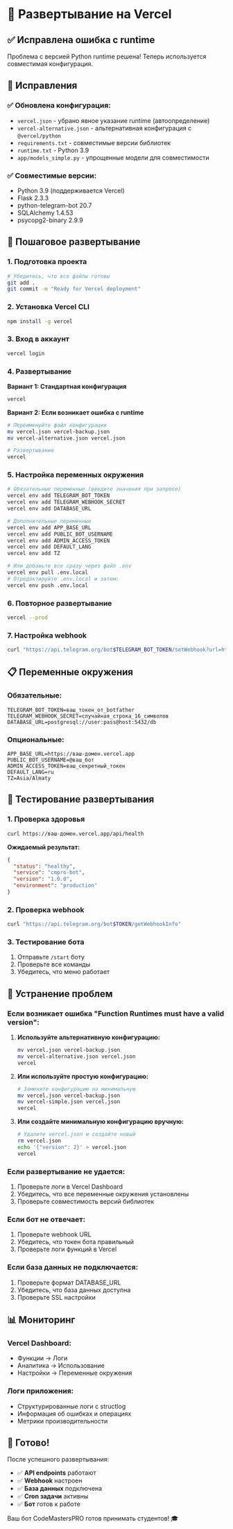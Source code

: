 # 🚀 Развертывание на Vercel

## ✅ Исправлена ошибка с runtime

Проблема с версией Python runtime решена! Теперь используется совместимая конфигурация.

## 🔧 Исправления

### ✅ **Обновлена конфигурация:**
- `vercel.json` - убрано явное указание runtime (автоопределение)
- `vercel-alternative.json` - альтернативная конфигурация с `@vercel/python`
- `requirements.txt` - совместимые версии библиотек
- `runtime.txt` - Python 3.9
- `app/models_simple.py` - упрощенные модели для совместимости

### ✅ **Совместимые версии:**
- Python 3.9 (поддерживается Vercel)
- Flask 2.3.3
- python-telegram-bot 20.7
- SQLAlchemy 1.4.53
- psycopg2-binary 2.9.9

## 🚀 Пошаговое развертывание

### 1. Подготовка проекта
```bash
# Убедитесь, что все файлы готовы
git add .
git commit -m "Ready for Vercel deployment"
```

### 2. Установка Vercel CLI
```bash
npm install -g vercel
```

### 3. Вход в аккаунт
```bash
vercel login
```

### 4. Развертывание

**Вариант 1: Стандартная конфигурация**
```bash
vercel
```

**Вариант 2: Если возникает ошибка с runtime**
```bash
# Переименуйте файл конфигурации
mv vercel.json vercel-backup.json
mv vercel-alternative.json vercel.json

# Развертывание
vercel
```

### 5. Настройка переменных окружения
```bash
# Обязательные переменные (введите значения при запросе)
vercel env add TELEGRAM_BOT_TOKEN
vercel env add TELEGRAM_WEBHOOK_SECRET  
vercel env add DATABASE_URL

# Дополнительные переменные
vercel env add APP_BASE_URL
vercel env add PUBLIC_BOT_USERNAME
vercel env add ADMIN_ACCESS_TOKEN
vercel env add DEFAULT_LANG
vercel env add TZ

# Или добавьте все сразу через файл .env
vercel env pull .env.local
# Отредактируйте .env.local и затем:
vercel env push .env.local
```

### 6. Повторное развертывание
```bash
vercel --prod
```

### 7. Настройка webhook
```bash
curl "https://api.telegram.org/bot$TELEGRAM_BOT_TOKEN/setWebhook?url=https://ваш-домен.vercel.app/api/webhook&secret_token=$TELEGRAM_WEBHOOK_SECRET"
```

## 📋 Переменные окружения

### Обязательные:
```env
TELEGRAM_BOT_TOKEN=ваш_токен_от_botfather
TELEGRAM_WEBHOOK_SECRET=случайная_строка_16_символов
DATABASE_URL=postgresql://user:pass@host:5432/db
```

### Опциональные:
```env
APP_BASE_URL=https://ваш-домен.vercel.app
PUBLIC_BOT_USERNAME=@ваш_бот
ADMIN_ACCESS_TOKEN=ваш_секретный_токен
DEFAULT_LANG=ru
TZ=Asia/Almaty
```

## 🧪 Тестирование развертывания

### 1. Проверка здоровья
```bash
curl https://ваш-домен.vercel.app/api/health
```

**Ожидаемый результат:**
```json
{
  "status": "healthy",
  "service": "cmpro-bot",
  "version": "1.0.0",
  "environment": "production"
}
```

### 2. Проверка webhook
```bash
curl "https://api.telegram.org/bot$TOKEN/getWebhookInfo"
```

### 3. Тестирование бота
1. Отправьте `/start` боту
2. Проверьте все команды
3. Убедитесь, что меню работает

## 🔧 Устранение проблем

### Если возникает ошибка "Function Runtimes must have a valid version":
1. **Используйте альтернативную конфигурацию:**
   ```bash
   mv vercel.json vercel-backup.json
   mv vercel-alternative.json vercel.json
   vercel
   ```

2. **Или используйте простую конфигурацию:**
   ```bash
   # Замените конфигурацию на минимальную
   mv vercel.json vercel-backup.json
   mv vercel-simple.json vercel.json
   vercel
   ```

3. **Или создайте минимальную конфигурацию вручную:**
   ```bash
   # Удалите vercel.json и создайте новый
   rm vercel.json
   echo '{"version": 2}' > vercel.json
   vercel
   ```

### Если развертывание не удается:
1. Проверьте логи в Vercel Dashboard
2. Убедитесь, что все переменные окружения установлены
3. Проверьте совместимость версий библиотек

### Если бот не отвечает:
1. Проверьте webhook URL
2. Убедитесь, что токен бота правильный
3. Проверьте логи функций в Vercel

### Если база данных не подключается:
1. Проверьте формат DATABASE_URL
2. Убедитесь, что база данных доступна
3. Проверьте SSL настройки

## 📊 Мониторинг

### Vercel Dashboard:
- Функции → Логи
- Аналитика → Использование
- Настройки → Переменные окружения

### Логи приложения:
- Структурированные логи с structlog
- Информация об ошибках и операциях
- Метрики производительности

## 🎉 Готово!

После успешного развертывания:

- ✅ **API endpoints** работают
- ✅ **Webhook** настроен
- ✅ **База данных** подключена
- ✅ **Cron задачи** активны
- ✅ **Бот** готов к работе

Ваш бот CodeMastersPRO готов принимать студентов! 🎓
